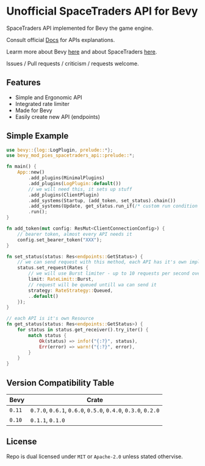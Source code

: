 # Unofficial SpaceTraders API for Bevy

SpaceTraders API implemented for Bevy the game engine.

Consult official [Docs](https://spacetraders.stoplight.io/docs/spacetraders/) for APIs explanations.

Learm more about Bevy [here](https://bevyengine.org) and about SpaceTraders [here](https://spacetraders.io).

Issues / Pull requests / criticism / requests welcome.

## Features

- Simple and Ergonomic API
- Integrated rate limiter
- Made for Bevy
- Easily create new API (endpoints)

## Simple Example

```rust
use bevy::{log::LogPlugin, prelude::*};
use bevy_mod_pies_spacetraders_api::prelude::*;

fn main() {
    App::new()
        .add_plugins(MinimalPlugins)
        .add_plugins(LogPlugin::default())
        // we will need this, it sets up stuff
        .add_plugins(ClientPlugin)
        .add_systems(Startup, (add_token, set_status).chain())
        .add_systems(Update, get_status.run_if(/* custom run condition is provided: */response_received::<GetStatus>()))
        .run();
}

fn add_token(mut config: ResMut<ClientConnectionConfig>) {
    // bearer token, almost every API needs it
    config.set_bearer_token("XXX");
}

fn set_status(status: Res<endpoints::GetStatus>) {
    // we can send request with this method, each API has it's own impl and will require different args
    status.set_request(Rates {
        // we will use Burst limiter - up to 10 requests per second over 10 seconds
        limit: RateLimit::Burst,
        // request will be queued untill wa can send it
        strategy: RateStrategy::Queued,
        ..default()
    });
}

// each API is it's own Resource
fn get_status(status: Res<endpoints::GetStatus>) {
    for status in status.get_receiver().try_iter() {
        match status {
            Ok(status) => info!("{:?}", status),
            Err(error) => warn!("{:?}", error),
        }
    }
}
```

## Version Compatibility Table

|Bevy|Crate|
|-|-|
|`0.11`|`0.7.0`, `0.6.1`, `0.6.0`, `0.5.0`, `0.4.0`, `0.3.0`, `0.2.0`|
|`0.10`|`0.1.1`, `0.1.0`|

## License

Repo is dual licensed under `MIT` or `Apache-2.0` unless stated othervise.
